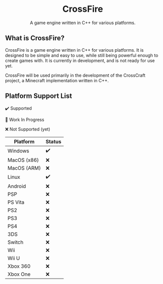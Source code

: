 <h1 align="center">CrossFire</h1>
<div align="center">A game engine written in C++ for various platforms.</div>

## What is CrossFire?

CrossFire is a game engine written in C++ for various platforms. It is designed to be simple and easy to use, while still being powerful enough to create games with. It is currently in development, and is not ready for use yet.

CrossFire will be used primarily in the development of the CrossCraft project, a Minecraft implementation written in C++.

## Platform Support List

✔️ Supported

🚧 Work In Progress

❌ Not Supported (yet)

| Platform    | Status |
|-------------|--------|
| Windows     | ✔️     |
| MacOS (x86) | ❌      |
| MacOS (ARM) | ❌      |
| Linux       | ✔️     |
| Android     | ❌      |
| PSP         | ❌      |
| PS Vita     | ❌      |
| PS2         | ❌      |
| PS3         | ❌      |
| PS4         | ❌      |
| 3DS         | ❌      |
| Switch      | ❌      |
| Wii         | ❌      |
| Wii U       | ❌      |
| Xbox 360    | ❌      |
| Xbox One    | ❌      |
